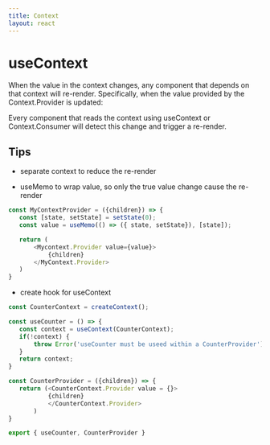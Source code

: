 ```yaml
---
title: Context
layout: react
---
```


# useContext

When the value in the context changes, any component that depends on that context will re-render. Specifically, when the value provided by the Context.Provider is updated:

Every component that reads the context using useContext or Context.Consumer will detect this change and trigger a re-render.

## Tips

- separate context to reduce the re-render

- useMemo to wrap value, so only the true value change cause the re-render

 ``` js
const MyContextProvider = ({children}) => {
    const [state, setState] = setState(0);
    const value = useMemo(() => ({ state, setState}), [state]);

    return (
        <Mycontext.Provider value={value}>
            {children}
        </MyContext.Provider>
    )
}
 ```
 - create hook for useContext

 ``` js
 const CounterContext = createContext();

 const useCounter = () => {
    const context = useContext(CounterContext);
    if(!context) {
        throw Error('useCounter must be useed within a CounterProvider')
    }
    return context;
 }

 const CounterProvider = ({children}) => {
    return (<CounterContext.Provider value = {}>
            {children}
            </CounterContext.Provider>
        )
 }

 export { useCounter, CounterProvider }
 ```
